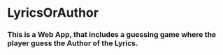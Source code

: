 # LyricsOrAuthor

### This is a Web App, that includes a guessing game where the player guess the Author of the Lyrics.
